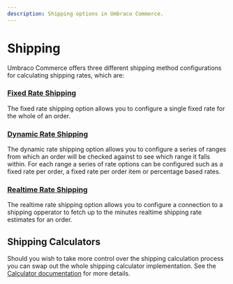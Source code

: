 ```yaml
---
description: Shipping options in Umbraco Commerce.
---
```


# Shipping

Umbraco Commerce offers three different shipping method configurations for calculating shipping rates, which are:

### [Fixed Rate Shipping](./fixed-rate-shipping.md)

The fixed rate shipping option allows you to configure a single fixed rate for the whole of an order.

### [Dynamic Rate Shipping](./dynamic-rate-shipping.md)

The dynamic rate shipping option allows you to configure a series of ranges from which an order will be checked against to see which range it falls within. For each range a series of rate options can be configured such as a fixed rate per order, a fixed rate per order item or percentage based rates.

### [Realtime Rate Shipping](./relatime-rate-shipping.md)

The realtime rate shipping option allows you to configure a connection to a shipping opperator to fetch up to the minutes realtime shipping rate estimates for an order.

## Shipping Calculators

Should you wish to take more control over the shipping calculation process you can swap out the whole shipping calculator implementation. See the [Calculator documentation](../../key-concepts/calculators.md) for more details.
